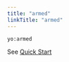 ```yaml
---
title: "armed"
linkTitle: "armed"
---
```


```pwsh
yo:armed
```

See [Quick Start](../../getting-started/quick-start)
